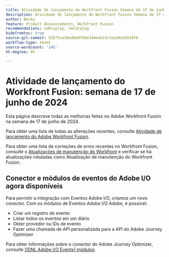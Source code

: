 ```yaml
---
title: Atividade de lançamento do Workfront Fusion Semana de 17 de junho de 2024
description: Atividade de lançamento do Workfront Fusion Semana de 17 de junho de 2024
author: Becky
feature: Product Announcements, Workfront Fusion
recommendations: noDisplay, noCatalog
hidefromtoc: true
source-git-commit: 52b75ce30ed8e0709e344eda23cfea20e26910f6
workflow-type: tm+mt
source-wordcount: '145'
ht-degree: 0%

---
```


# Atividade de lançamento do Workfront Fusion: semana de 17 de junho de 2024

Esta página descreve todas as melhorias feitas no Adobe Workfront Fusion na semana de 17 de junho de 2024.

Para obter uma lista de todas as alterações recentes, consulte [Atividade de lançamento do Adobe Workfront Fusion](../../../product-announcements/product-releases/fusion-release-activity/fusion-release-activity.md).

Para obter uma lista de correções de erros recentes no Workfront Fusion, consulte o [Atualizações de manutenção do Workfront](https://experienceleague.adobe.com/docs/workfront-known-issues/releases/current-updates.html) e verificar se há atualizações rotuladas como Atualização de manutenção do Workfront Fusion.

## Conector e módulos de eventos do Adobe I/O agora disponíveis

Para permitir a integração com Eventos Adobe I/O, criamos um novo conector. Com os módulos de Eventos Adobe I/O Adobe, é possível:

* Criar um registro de evento
* Listar todos os eventos em um diário
* Obter provedor ou IDs de evento
* Fazer uma chamada de API personalizada para a API do Adobe Journey Optimizer

Para obter informações sobre o conector do Adobe Journey Optimizer, consulte [[!DNL Adobe I/O Events] módulos](/help/quicksilver/workfront-fusion/apps-and-their-modules/adobe-io-events-modules.md).